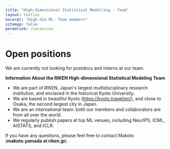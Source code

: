 ```yaml
---
title: "High-dimensional Statistical Modelling - Team"
layout: textlay
excerpt: "High-dim ML: Team members"
sitemap: false
permalink: /vacancies
---
```


# Open positions
We are currently not looking for postdocs and interns at our team.

**Information About the RIKEN High-dimensional Statistical Modeling Team**
- We are part of RIKEN, Japan's largest multidisciplinary research institution, and enclaved in the historical Kyoto University.
- We are based in beautiful Kyoto (https://kyoto.travel/en/), and close to Osaka, the second largest city in Japan.
- We are an international team: both our members and collaborators are from all over the world.
- We regularly publish papers at top ML venues, including NeurIPS, ICML, AISTATS, and ICLR.

If you have any questions, please feel free to contact Makoto (**makoto.yamada at riken.jp**).




